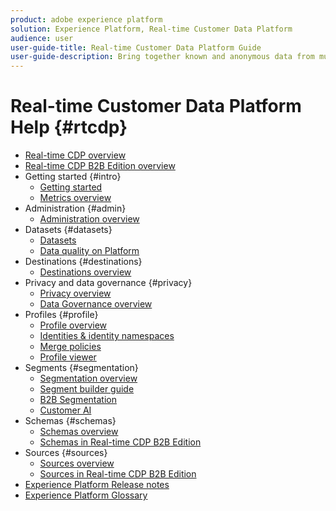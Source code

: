 ```yaml
---
product: adobe experience platform
solution: Experience Platform, Real-time Customer Data Platform
audience: user
user-guide-title: Real-time Customer Data Platform Guide
user-guide-description: Bring together known and anonymous data from multiple enterprise sources to create customer profiles, create audience segments from those profiles, and activate those segments to third-party destinations.
---
```


# Real-time Customer Data Platform Help {#rtcdp}

* [Real-time CDP overview](overview.md)
* [Real-time CDP B2B Edition overview](b2b-overview.md)
* Getting started {#intro}
  * [Getting started](get-started.md)
  * [Metrics overview](home-page-dashboards.md)
* Administration {#admin}
  * [Administration overview](administration/admin-overview.md)
* Datasets {#datasets}
  * [Datasets](datasets/dataset.md)
  * [Data quality on Platform](datasets/data-quality.md)
* Destinations {#destinations}
  * [Destinations overview](destinations/overview.md)
* Privacy and data governance {#privacy}
  * [Privacy overview](privacy/privacy-overview.md)
  * [Data Governance overview](privacy/data-governance-overview.md)
* Profiles {#profile}
  * [Profile overview](profile/profile-overview.md)
  * [Identities & identity namespaces](profile/identities-overview.md)
  * [Merge policies](profile/merge-policies.md)
  * [Profile viewer](profile/profile-viewer.md)
* Segments {#segmentation}
  * [Segmentation overview](segmentation/segmentation-overview.md)
  * [Segment builder guide](segmentation/segment-builder-guide.md)
  * [B2B Segmentation](segmentation/b2b.md)
  * [Customer AI](segmentation/customer-ai.md)
* Schemas {#schemas}
  * [Schemas overview](schemas/overview.md)
  * [Schemas in Real-time CDP B2B Edition](schemas/b2b.md)
* Sources {#sources}
  * [Sources overview](sources/sources-overview.md)
  * [Sources in Real-time CDP B2B Edition](sources/b2b.md)
* [Experience Platform Release notes](https://www.adobe.com/go/platform-release-notes-en)
* [Experience Platform Glossary](https://www.adobe.com/go/platform-glossary-en)
